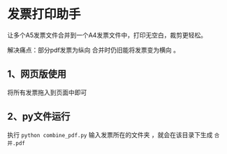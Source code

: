 # 发票打印助手

让多个A5发票文件合并到一个A4发票文件中，打印无空白，裁剪更轻松。

解决痛点：部分pdf发票为纵向 合并时仍旧能将发票变为横向 。


## 1、网页版使用

将所有发票拖入到页面中即可



## 2、py文件运行

执行 `python combine_pdf.py` 输入发票所在的文件夹 ，就会在该目录下生成 `合并.pdf` 

